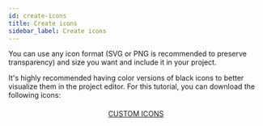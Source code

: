 ```yaml
---
id: create-icons
title: Create icons
sidebar_label: Create icons
---
```

You can use any icon format (SVG or PNG is recommended to preserve transparency) and size you want and include it in your project.

It's highly recommended having color versions of black icons to better visualize them in the project editor. For this tutorial, you can download the following icons:

<div style="text-align: center; margin-top: 20px">
  <p>
    

<a class="button"
href="../assets/custom-icons/Custom-Icons.zip">CUSTOM ICONS</a>

  </p>
</div>